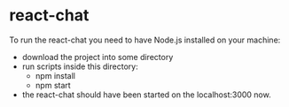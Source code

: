 # react-chat
To run the react-chat you need to have Node.js installed on your machine:
* download the project into some directory
* run scripts inside this directory:
  * npm install
  * npm start
* the react-chat should have been started on the localhost:3000 now.
